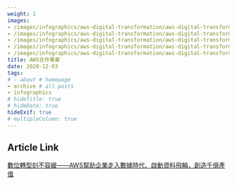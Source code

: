 ```yaml
---
weight: 1
images:
- /images/infographics/aws-digital-transformation/aws-digital-transformation-1.png
- /images/infographics/aws-digital-transformation/aws-digital-transformation-2.png
- /images/infographics/aws-digital-transformation/aws-digital-transformation-3.png
- /images/infographics/aws-digital-transformation/aws-digital-transformation-4.png
- /images/infographics/aws-digital-transformation/aws-digital-transformation-5.png
title: AWS合作專案
date: 2020-12-03
tags:
# - about # homepage
- archive # all posts
- infographics
# hideTitle: true
# hideDate: true
hideExif: true
# multipleColumn: true
---
```


## Article Link

[數位轉型刻不容緩——AWS幫助企業走入數據時代、啟動資料飛輪，創造千億產值](https://www.thenewslens.com/feature/aws-2020-tldg/144005)
